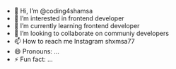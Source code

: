- 👋 Hi, I’m @coding4shamsa
- 👀 I’m interested in frontend developer
- 🌱 I’m currently learning frontend developer
- 💞️ I’m looking to collaborate on communiy developers
- 📫 How to reach me Instagram shxmsa77
- 😄 Pronouns: ...
- ⚡ Fun fact: ...

<!---
coding4shamsa/coding4shamsa is a ✨ special ✨ repository because its `README.md` (this file) appears on your GitHub profile.
You can click the Preview link to take a look at your changes.
--->
